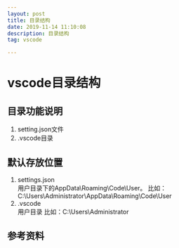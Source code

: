 ```yaml
---
layout: post
title: 目录结构
date: 2019-11-14 11:10:08
description: 目录结构
tag: vscode

---
```

# vscode目录结构

## 目录功能说明

1. setting.json文件
2. .vscode目录

## 默认存放位置

1. settings.json  
用户目录下的AppData\Roaming\Code\User。
比如：C:\Users\Administrator\AppData\Roaming\Code\User
2. .vscode  
用户目录
比如：C:\Users\Administrator

## 参考资料
